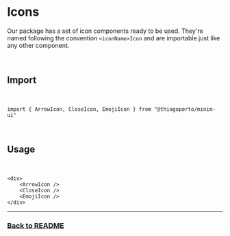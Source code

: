 # Icons

Our package has a set of icon components ready to be used. They're named following the convention `<iconName>Icon` and are importable just like any other component.

<br/>

## Import

<br/>

```tsx
import { ArrowIcon, CloseIcon, EmojiIcon } from "@thiagoporto/minim-ui"
```

<br/>

## Usage

<br/>

```tsx
<div>
	<ArrowIcon />
	<CloseIcon />
	<EmojiIcon />
</div>
```

<hr/>

### [Back to README](../README.md)
